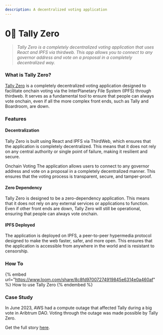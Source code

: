 ```yaml
---
description: A decentralized voting application
---
```


# 0⃣ Tally Zero

> _Tally Zero is a completely decentralized voting application that uses React and IPFS via thirdweb. This app allows you to connect to any governor address and vote on a proposal in a completely decentralized way._

### What is Tally Zero?

[Tally Zero](https://ipfs.thirdwebcdn.com/ipfs/QmZEunNyyBWbRRBSweQccSedEuzt3aFScVQGRqc73nkq1t/) is a completely decentralized voting application designed to facilitate onchain voting via the InterPlanetary File System (IPFS) through thirdweb. It serves as a fundamental tool to ensure that people can always vote onchain, even if all the more complex front ends, such as Tally and Boardroom, are down.&#x20;

### Features&#x20;

#### Decentralization&#x20;

Tally Zero is built using React and IPFS via ThirdWeb, which ensures that the application is completely decentralized. This means that it does not rely on any central authority or single point of failure, making it resilient and secure.

Onchain Voting The application allows users to connect to any governor address and vote on a proposal in a completely decentralized manner. This ensures that the voting process is transparent, secure, and tamper-proof.

#### Zero Dependency&#x20;

Tally Zero is designed to be a zero-dependency application. This means that it does not rely on any external services or applications to function. Even if other front ends are down, Tally Zero will still be operational, ensuring that people can always vote onchain.

#### IPFS Deployed&#x20;

The application is deployed on IPFS, a peer-to-peer hypermedia protocol designed to make the web faster, safer, and more open. This ensures that the application is accessible from anywhere in the world and is resistant to censorship.

### How To

{% embed url="https://www.loom.com/share/8c8fd97007274919845e6314e0a460af" %}
How to use Tally Zero
{% endembed %}

### Case Study

In June 2023, AWS had a compute outage that affected Tally during a big vote in Aribtrum DAO. Voting through the outage was made possible by Tally Zero.

Get the full story [here](https://twitter.com/DennisonBertram/status/1668703186943705089?s=20).

